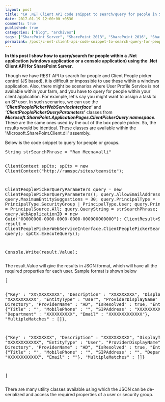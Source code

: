 ```yaml
---
layout: post
title: "C# .NET Client API code snippet to search/query for people in SharePoint Server 2013/2016"
date: 2017-01-19 12:00:00 +0530
comments: true
published: true
categories: ["blog", "archives"]
tags: ["SharePoint Server", "SharePoint 2013", "SharePoint 2016", "SharePoint 2019"]
permalink: /post/c-net-client-api-code-snippet-to-search-query-for-people-in-sharepoint-server-2013-2016
---
```

<!-- more -->
<p><strong> In this post I show how to query/search for people within a .Net application (windows application or a console application) using the .Net Client API for SharePoint Server.</strong></p>
<p>Though we have REST API to search for people and Client People picker control (JS based), it is difficult or impossible to use these within a windows application. Also, there might be scenarios where User Profile Service is not available within your farm, and you have to query for people within your client application. For example, let's say you might want to assign a task to an SP user. In such scenarios, we can use the <strong><em>'ClientPeoplePickerWebServiceInterface'</em></strong> and <strong><em>'ClientPeoplePickerQueryParameters'</em></strong> classes from <em><strong>Microsoft.SharePoint.ApplicationPages.ClientPickerQuery namespace.</strong></em> These are the same ones used by the out of the box people picker. So, the results would be identical. These classes are available within the 'Microsoft.SharePoint.Client.dll' assembly.</p>
<p>Below is the code snippet to query for people or groups.</p>
<pre class="brush:js;auto-links:false;toolbar:false" contenteditable="false">String strSearchPhrase = "Ram Meenavalli"

ClientContext spCtx;
spCtx = new ClientContext("http://ramspc/sites/teamsite");

ClientPeoplePickerQueryParameters query = new ClientPeoplePickerQueryParameters();
query.AllowEmailAddresses = true;
query.MaximumEntitySuggestions = 30;
query.PrincipalType = PrincipalType.SecurityGroup | PrincipalType.User;
query.PrincipalSource = PrincipalSource.All;
query.QueryString = strSearchPhrase;
query.WebApplicationID = new Guid("00000000-0000-0000-0000-000000000000");
ClientResult&lt;String&gt; result = ClientPeoplePickerWebServiceInterface.ClientPeoplePickerSearchUser(spCtx, query);
spCtx.ExecuteQuery();

Console.Write(result.Value);</pre>
<p>The result.Value will give the results in JSON format, which will have all the required properties for each user. Sample format is shown below</p>
<pre class="brush:js;auto-links:false;toolbar:false" contenteditable="false">[

{"Key" : "XX\\XXXXXXXX", "Description" : "XXXXXXXXX", "DisplayText" : "XXXXXXXXXXX", "EntityType" : "User",
"ProviderDisplayName" : "Active Directory", "ProviderName" : "AD", "IsResolved" : true, 
"EntityData" : {"Title" : "", "MobilePhone" : "", "SIPAddress" : "XXXXXXXXXXXXX", "Department" : "XXXXXXXXXX", 
"Email" : "XXXXXXXXXXXXX"}, "MultipleMatches" : []}, 

{"Key" : "XXXXXXXX", "Description" : "XXXXXXXXXX", "DisplayText" : "XXXXXXXXXXXX", "EntityType" : "User", 
"ProviderDisplayName" : "Active Directory", "ProviderName" : "AD", "IsResolved" : true, 
"EntityData" : {"Title" : "", "MobilePhone" : "", "SIPAddress" : "", 
"Department" : "XXXXXXXXXXXX", "Email" : ""}, "MultipleMatches" : []}

]</pre>
<p>There are many utility classes available using which the JSON can be de-serialized and access the required properties of a user or security group.</p>
